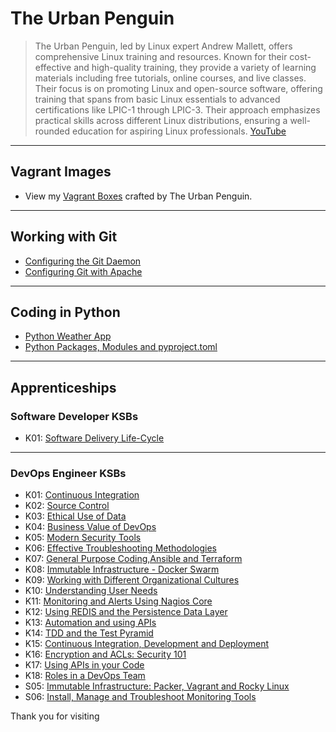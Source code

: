 # The Urban Penguin
> The Urban Penguin, led by Linux expert Andrew Mallett, offers comprehensive Linux training and resources. Known for their cost-effective and high-quality training, they provide a variety of learning materials including free tutorials, online courses, and live classes. Their focus is on promoting Linux and open-source software, offering training that spans from basic Linux essentials to advanced certifications like LPIC-1 through LPIC-3. Their approach emphasizes practical skills across different Linux distributions, ensuring a well-rounded education for aspiring Linux professionals. [YouTube](https://youtube.com/theurbanpenguin)                           

---
## Vagrant Images
- View my [Vagrant Boxes](https://app.vagrantup.com/boxes/search?utf8=%E2%9C%93&sort=downloads&provider=&q=theurbanpenguin) crafted by The Urban Penguin.

---
## Working with Git
- [Configuring the Git Daemon](https://theurbanpenguin.github.io/git-daemon/)
- [Configuring Git with Apache](https://theurbanpenguin.github.io/git-httpd/)

---
## Coding in Python
- [Python Weather App](https://theurbanpenguin.github.io/weather_app/)
- [Python Packages, Modules and pyproject.toml](https://youtu.be/m2EAQk4Qlew)

---

## Apprenticeships

### Software Developer KSBs

- K01: [Software Delivery Life-Cycle](https://youtu.be/68Yv9mAtpwY)

---

### DevOps Engineer KSBs

- K01: [Continuous Integration](https://youtu.be/_wLuEHDTtCk)
- K02: [Source Control](https://youtu.be/8xpvAXplWMc)
- K03: [Ethical Use of Data](https://youtu.be/7oQL200w01s)
- K04: [Business Value of DevOps](https://youtu.be/YmbrbFUpcEI)
- K05: [Modern Security Tools](https://youtu.be/N2hLR16lK3Y)
- K06: [Effective Troubleshooting Methodologies](https://youtu.be/PQ8RW9plv0g)
- K07: [General Purpose Coding,Ansible and Terraform](https://youtu.be/zxUw3sPuvVc)
- K08: [Immutable Infrastructure - Docker Swarm](https://youtu.be/rCycpqBzUlk)
- K09: [Working with Different Organizational Cultures](https://youtu.be/jgdkp3QcFOU)
- K10: [Understanding User Needs](https://youtu.be/QChw6ATERuM)
- K11: [Monitoring and Alerts Using Nagios Core](https://youtu.be/Co-6RdPJFxg)
- K12: [Using REDIS and the Persistence Data Layer](https://youtu.be/eY0WvrsPDPQ)
- K13: [Automation and using APIs](https://youtu.be/hrzYr9e54U4)
- K14: [TDD and the Test Pyramid](https://youtu.be/_br7KEmx_AA)
- K15: [Continuous Integration, Development and Deployment](https://youtu.be/hPlBnq46b48)
- K16: [Encryption and ACLs: Security 101](https://youtu.be/4xfmaOWz0W0)
- K17: [Using APIs in your Code](https://youtu.be/fkl_1FJet3M)
- K18: [Roles in a DevOps Team](https://youtu.be/j2TCHnnDZqE)
- S05: [Immutable Infrastructure: Packer, Vagrant and Rocky Linux](https://youtu.be/t3O4PVImrK8)
- S06: [Install, Manage and Troubleshoot Monitoring Tools](https://theurbanpenguin.github.io/elastic/)


Thank you for visiting